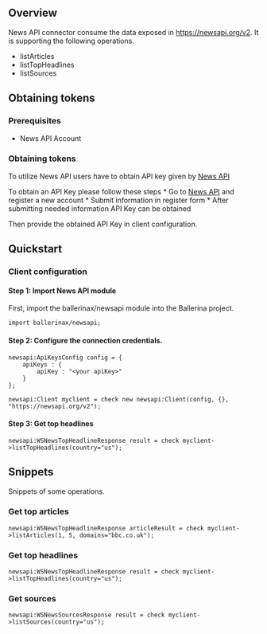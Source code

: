 ## Overview

News API connector consume the data exposed in https://newsapi.org/v2. It is supporting the following operations.

- listArticles
- listTopHeadlines
- listSources

## Obtaining tokens

### Prerequisites

- News API Account

### Obtaining tokens

To utilize News API users have to obtain API key given by [News API](https://newsapi.org/register)

To obtain an API Key please follow these steps
    * Go to [News API](https://newsapi.org/) and register a new account
    * Submit information in register form
    * After submitting needed information API Key can be obtained

Then provide the obtained API Key in client configuration.

## Quickstart

### Client configuration

#### Step 1: Import News API module
First, import the ballerinax/newsapi module into the Ballerina project.

```ballerina
import ballerinax/newsapi;
```
#### Step 2: Configure the connection credentials.
```ballerina
newsapi:ApiKeysConfig config = {
    apiKeys : {
        apiKey : "<your apiKey>"
    }
};

newsapi:Client myclient = check new newsapi:Client(config, {}, "https://newsapi.org/v2");
```
#### Step 3: Get top headlines
```ballerina
newsapi:WSNewsTopHeadlineResponse result = check myclient->listTopHeadlines(country="us");
```

## Snippets
Snippets of some operations.

### Get top articles
```ballerina
newsapi:WSNewsTopHeadlineResponse articleResult = check myclient->listArticles(1, 5, domains="bbc.co.uk"); 
```
### Get top headlines
```ballerina
newsapi:WSNewsTopHeadlineResponse result = check myclient->listTopHeadlines(country="us");
```
### Get sources
```ballerina
newsapi:WSNewsSourcesResponse result = check myclient->listSources(country="us");
```
